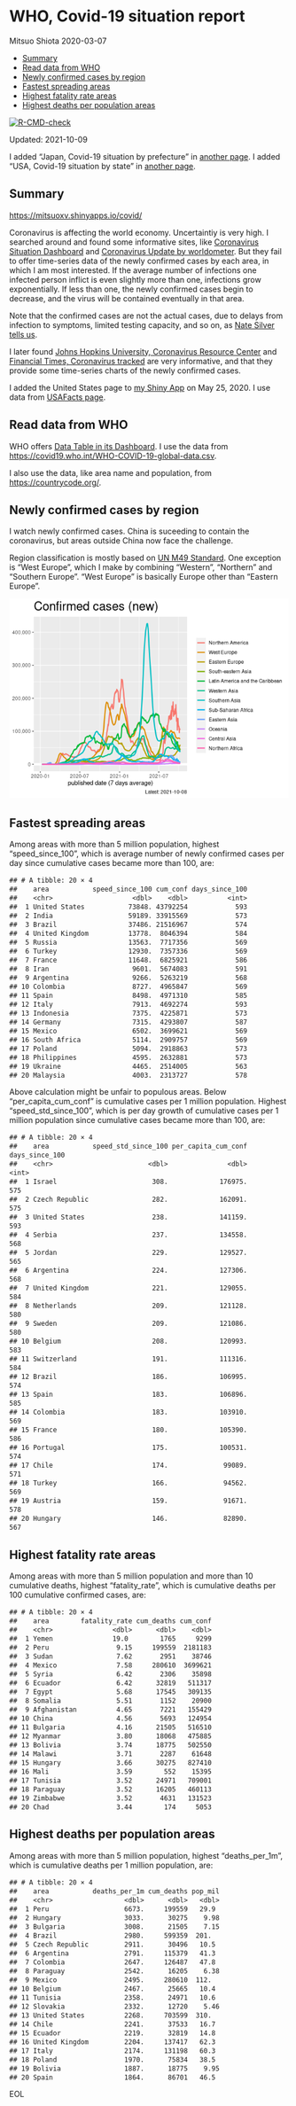 WHO, Covid-19 situation report
================
Mitsuo Shiota
2020-03-07

-   [Summary](#summary)
-   [Read data from WHO](#read-data-from-who)
-   [Newly confirmed cases by region](#newly-confirmed-cases-by-region)
-   [Fastest spreading areas](#fastest-spreading-areas)
-   [Highest fatality rate areas](#highest-fatality-rate-areas)
-   [Highest deaths per population
    areas](#highest-deaths-per-population-areas)

<!-- badges: start -->

[![R-CMD-check](https://github.com/mitsuoxv/covid/workflows/R-CMD-check/badge.svg)](https://github.com/mitsuoxv/covid/actions)
<!-- badges: end -->

Updated: 2021-10-09

I added “Japan, Covid-19 situation by prefecture” in [another
page](Japan.md). I added “USA, Covid-19 situation by state” in [another
page](USA.md).

## Summary

<https://mitsuoxv.shinyapps.io/covid/>

Coronavirus is affecting the world economy. Uncertaintiy is very high. I
searched around and found some informative sites, like [Coronavirus
Situation
Dashboard](https://who.maps.arcgis.com/apps/opsdashboard/index.html#/c88e37cfc43b4ed3baf977d77e4a0667)
and [Coronavirus Update by
worldometer](https://www.worldometers.info/coronavirus/). But they fail
to offer time-series data of the newly confirmed cases by each area, in
which I am most interested. If the average number of infections one
infected person inflict is even slightly more than one, infections grow
exponentially. If less than one, the newly confirmed cases begin to
decrease, and the virus will be contained eventually in that area.

Note that the confirmed cases are not the actual cases, due to delays
from infection to symptoms, limited testing capacity, and so on, as
[Nate Silver tells
us](https://fivethirtyeight.com/features/coronavirus-case-counts-are-meaningless/).

I later found [Johns Hopkins University, Coronavirus Resource
Center](https://coronavirus.jhu.edu/) and [Financial Times, Coronavirus
tracked](https://www.ft.com/content/a26fbf7e-48f8-11ea-aeb3-955839e06441)
are very informative, and that they provide some time-series charts of
the newly confirmed cases.

I added the United States page to [my Shiny
App](https://mitsuoxv.shinyapps.io/covid/) on May 25, 2020. I use data
from [USAFacts
page](https://usafacts.org/visualizations/coronavirus-covid-19-spread-map/).

## Read data from WHO

WHO offers [Data Table in its Dashboard](https://covid19.who.int/table).
I use the data from
<https://covid19.who.int/WHO-COVID-19-global-data.csv>.

I also use the data, like area name and population, from
<https://countrycode.org/>.

## Newly confirmed cases by region

I watch newly confirmed cases. China is suceeding to contain the
coronavirus, but areas outside China now face the challenge.

Region classification is mostly based on [UN M49
Standard](https://unstats.un.org/unsd/methodology/m49/). One exception
is “West Europe”, which I make by combining “Western”, “Northern” and
“Southern Europe”. “West Europe” is basically Europe other than “Eastern
Europe”.

![](README_files/figure-gfm/chart-1.png)<!-- -->

## Fastest spreading areas

Among areas with more than 5 million population, highest
“speed\_since\_100”, which is average number of newly confirmed cases
per day since cumulative cases became more than 100, are:

    ## # A tibble: 20 × 4
    ##    area           speed_since_100 cum_conf days_since_100
    ##    <chr>                    <dbl>    <dbl>          <int>
    ##  1 United States           73848. 43792254            593
    ##  2 India                   59189. 33915569            573
    ##  3 Brazil                  37486. 21516967            574
    ##  4 United Kingdom          13778.  8046394            584
    ##  5 Russia                  13563.  7717356            569
    ##  6 Turkey                  12930.  7357336            569
    ##  7 France                  11648.  6825921            586
    ##  8 Iran                     9601.  5674083            591
    ##  9 Argentina                9266.  5263219            568
    ## 10 Colombia                 8727.  4965847            569
    ## 11 Spain                    8498.  4971310            585
    ## 12 Italy                    7913.  4692274            593
    ## 13 Indonesia                7375.  4225871            573
    ## 14 Germany                  7315.  4293807            587
    ## 15 Mexico                   6502.  3699621            569
    ## 16 South Africa             5114.  2909757            569
    ## 17 Poland                   5094.  2918863            573
    ## 18 Philippines              4595.  2632881            573
    ## 19 Ukraine                  4465.  2514005            563
    ## 20 Malaysia                 4003.  2313727            578

Above calculation might be unfair to populous areas. Below
“per\_capita\_cum\_conf” is cumulative cases per 1 million population.
Highest “speed\_std\_since\_100”, which is per day growth of cumulative
cases per 1 million population since cumulative cases became more than
100, are:

    ## # A tibble: 20 × 4
    ##    area           speed_std_since_100 per_capita_cum_conf days_since_100
    ##    <chr>                        <dbl>               <dbl>          <int>
    ##  1 Israel                        308.             176975.            575
    ##  2 Czech Republic                282.             162091.            575
    ##  3 United States                 238.             141159.            593
    ##  4 Serbia                        237.             134558.            568
    ##  5 Jordan                        229.             129527.            565
    ##  6 Argentina                     224.             127306.            568
    ##  7 United Kingdom                221.             129055.            584
    ##  8 Netherlands                   209.             121128.            580
    ##  9 Sweden                        209.             121086.            580
    ## 10 Belgium                       208.             120993.            583
    ## 11 Switzerland                   191.             111316.            584
    ## 12 Brazil                        186.             106995.            574
    ## 13 Spain                         183.             106896.            585
    ## 14 Colombia                      183.             103910.            569
    ## 15 France                        180.             105390.            586
    ## 16 Portugal                      175.             100531.            574
    ## 17 Chile                         174.              99089.            571
    ## 18 Turkey                        166.              94562.            569
    ## 19 Austria                       159.              91671.            578
    ## 20 Hungary                       146.              82890.            567

## Highest fatality rate areas

Among areas with more than 5 million population and more than 10
cumulative deaths, highest “fatality\_rate”, which is cumulative deaths
per 100 cumulative confirmed cases, are:

    ## # A tibble: 20 × 4
    ##    area        fatality_rate cum_deaths cum_conf
    ##    <chr>               <dbl>      <dbl>    <dbl>
    ##  1 Yemen               19.0        1765     9299
    ##  2 Peru                 9.15     199559  2181183
    ##  3 Sudan                7.62       2951    38746
    ##  4 Mexico               7.58     280610  3699621
    ##  5 Syria                6.42       2306    35898
    ##  6 Ecuador              6.42      32819   511317
    ##  7 Egypt                5.68      17545   309135
    ##  8 Somalia              5.51       1152    20900
    ##  9 Afghanistan          4.65       7221   155429
    ## 10 China                4.56       5693   124954
    ## 11 Bulgaria             4.16      21505   516510
    ## 12 Myanmar              3.80      18068   475885
    ## 13 Bolivia              3.74      18775   502550
    ## 14 Malawi               3.71       2287    61648
    ## 15 Hungary              3.66      30275   827410
    ## 16 Mali                 3.59        552    15395
    ## 17 Tunisia              3.52      24971   709001
    ## 18 Paraguay             3.52      16205   460113
    ## 19 Zimbabwe             3.52       4631   131523
    ## 20 Chad                 3.44        174     5053

## Highest deaths per population areas

Among areas with more than 5 million population, highest
“deaths\_per\_1m”, which is cumulative deaths per 1 million population,
are:

    ## # A tibble: 20 × 4
    ##    area           deaths_per_1m cum_deaths pop_mil
    ##    <chr>                  <dbl>      <dbl>   <dbl>
    ##  1 Peru                   6673.     199559   29.9 
    ##  2 Hungary                3033.      30275    9.98
    ##  3 Bulgaria               3008.      21505    7.15
    ##  4 Brazil                 2980.     599359  201.  
    ##  5 Czech Republic         2911.      30496   10.5 
    ##  6 Argentina              2791.     115379   41.3 
    ##  7 Colombia               2647.     126487   47.8 
    ##  8 Paraguay               2542.      16205    6.38
    ##  9 Mexico                 2495.     280610  112.  
    ## 10 Belgium                2467.      25665   10.4 
    ## 11 Tunisia                2358.      24971   10.6 
    ## 12 Slovakia               2332.      12720    5.46
    ## 13 United States          2268.     703599  310.  
    ## 14 Chile                  2241.      37533   16.7 
    ## 15 Ecuador                2219.      32819   14.8 
    ## 16 United Kingdom         2204.     137417   62.3 
    ## 17 Italy                  2174.     131198   60.3 
    ## 18 Poland                 1970.      75834   38.5 
    ## 19 Bolivia                1887.      18775    9.95
    ## 20 Spain                  1864.      86701   46.5

EOL
